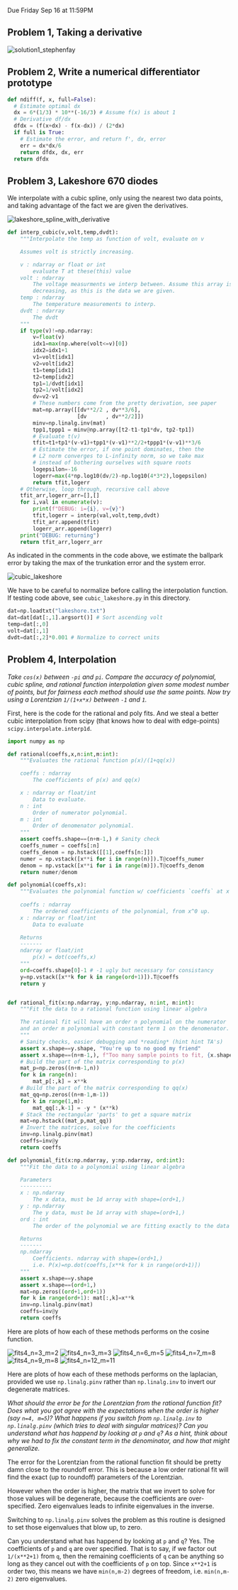 Due Friday Sep 16 at 11:59PM

## Problem 1, Taking a derivative

![solution1_stephenfay](https://user-images.githubusercontent.com/21654151/189554653-773efb91-20eb-4758-9d39-75507014af1c.png)

## Problem 2, Write a numerical differentiator prototype
```python
def ndiff(f, x, full=False):
  # Estimate optimal dx
  dx = 6*(1/3) * 10**(-16/3) # Assume f(x) is about 1
  # Derivative df/dx
  dfdx = (f(x+dx) - f(x-dx)) / (2*dx)
  if full is True:
    # Estimate the error, and return f', dx, error
    err = dx*dx/6
    return dfdx, dx, err
  return dfdx
```

## Problem 3, Lakeshore 670 diodes

We interpolate with a cubic spline, only using the nearest two data points, and taking advantage of the fact we are given the derivatives.

![lakeshore_spline_with_derivative](https://user-images.githubusercontent.com/21654151/190710120-34775a0f-dcca-4c26-aceb-3aa7c1468f20.png)


```python
def interp_cubic(v,volt,temp,dvdt):
    """Interpolate the temp as function of volt, evaluate on v

    Assumes volt is strictly increasing.

    v : ndarray or float or int
        evaluate T at these(this) value
    volt : ndarray
        The voltage measurments we interp between. Assume this array is 
        decreasing, as this is the data we are given. 
    temp : ndarray
        The temperature measurements to interp.
    dvdt : ndarray
        The dvdt        
    """
    if type(v)!=np.ndarray:
        v=float(v)
        idx1=max(np.where(volt<=v)[0])
        idx2=idx1+1
        v1=volt[idx1]
        v2=volt[idx2]
        t1=temp[idx1]
        t2=temp[idx2]
        tp1=1/dvdt[idx1]
        tp2=1/volt[idx2]
        dv=v2-v1
        # These numbers come from the pretty derivation, see paper
        mat=np.array([[dv**2/2 , dv**3/6],
                      [dv      , dv**2/2]])
        minv=np.linalg.inv(mat)
        tpp1,tppp1 = minv@np.array([t2-t1-tp1*dv, tp2-tp1])
        # Evaluate t(v)
        tfit=t1+tp1*(v-v1)+tpp1*(v-v1)**2/2+tppp1*(v-v1)**3/6
        # Estimate the error, if one point dominates, then the 
        # L2 norm converges to L-infinity norm, so we take max
        # instead of bothering ourselves with square roots
        logepsilon=-16
        logerr=max(4*np.log10(dv/2)-np.log10(4*3*2),logepsilon)
        return tfit,logerr
    # Otherwise, loop through, recursive call above
    tfit_arr,logerr_arr=[],[]
    for i,val in enumerate(v):
        print(f"DEBUG: i={i}, v={v}")
        tfit,logerr = interp(val,volt,temp,dvdt)
        tfit_arr.append(tfit)
        logerr_arr.append(logerr)
    print("DEBUG: returning")
    return tfit_arr,logerr_arr
```

As indicated in the comments in the code above, we estimate the ballpark error by taking the max of the trunkation error and the system error. 

![cubic_lakeshore](https://user-images.githubusercontent.com/21654151/190709724-b7ba350b-9420-4405-8dd3-cc6ff91d1149.png)

We have to be careful to normalize before calling the interpolation function. If testing code above, see `cubic_lakeshore.py` in this directory. 

```python
dat=np.loadtxt("lakeshore.txt")
dat=dat[dat[:,1].argsort()] # Sort ascending volt
temp=dat[:,0]
volt=dat[:,1]
dvdt=dat[:,2]*0.001 # Normalize to correct units
```

## Problem 4, Interpolation
*Take `cos(x)` between `-pi` and `pi`. Compare the accuracy of polynomial, cubic spline, and rational function interpolation given some modest number of points, but for fairness each method should use the same points. Now try using a Lorentzian `1/(1+x*x)` between `-1` and `1`.* 

First, here is the code for the rational and poly fits. And we steal a better cubic interpolation from scipy (that knows how to deal with edge-points) `scipy.interpolate.interp1d`. 

```python
import numpy as np

def rational(coeffs,x,n:int,m:int):
    """Evaluates the rational function p(x)/(1+qq(x))

    coeffs : ndarray
        The coefficients of p(x) and qq(x)  

    x : ndarray or float/int
        Data to evaluate.
    n : int
        Order of numerator polynomial.
    m : int
        Order of denomenator polynomial.
    """
    assert coeffs.shape==(n+m-1,) # Sanity check
    coeffs_numer = coeffs[:n]
    coeffs_denom = np.hstack([[1],coeffs[n:]])
    numer = np.vstack([x**i for i in range(n)]).T@coeffs_numer
    denom = np.vstack([x**i for i in range(m)]).T@coeffs_denom
    return numer/denom

def polynomial(coeffs,x):
    """Evaluates the polynomial function w/ coefficients `coeffs` at x
    
    coeffs : ndarray
        The ordered coefficients of the polynomial, from x^0 up.
    x : ndarray or float/int
        Data to evaluate

    Returns
    -------
    ndarray or float/int
        p(x) = dot(coeffs,x)
    """
    ord=coeffs.shape[0]-1 # -1 ugly but necessary for consistancy
    y=np.vstack([x**k for k in range(ord+1)]).T@coeffs
    return y


def rational_fit(x:np.ndarray, y:np.ndarray, n:int, m:int):
    """Fit the data to a rational function using linear algebra

    The rational fit will have an order n polynomial on the numerator
    and an order m polynomial with constant term 1 on the denomenator.
    """
    # Sanity checks, easier debugging and *reading* (hint hint TA's)
    assert x.shape==y.shape, "You're up to no good my friend"
    assert x.shape==(n+m-1,), f"Too many sample points to fit, {x.shape} must match n+m-1={n+m-1}, try least squares fit instead."
    # Build the part of the matrix corresponding to p(x)
    mat_p=np.zeros((n+m-1,n))
    for k in range(n):
        mat_p[:,k] = x**k
    # Build the part of the matrix corresponding to qq(x)
    mat_qq=np.zeros((n+m-1,m-1))
    for k in range(1,m):
        mat_qq[:,k-1] = -y * (x**k)
    # Stack the rectangular 'parts' to get a square matrix
    mat=np.hstack((mat_p,mat_qq))
    # Invert the matrices, solve for the coefficients
    inv=np.linalg.pinv(mat)
    coeffs=inv@y
    return coeffs

def polynomial_fit(x:np.ndarray, y:np.ndarray, ord:int):
    """Fit the data to a polynomial using linear algebra

    Parameters
    ----------
    x : np.ndarray
        The x data, must be 1d array with shape=(ord+1,)
    y : np.ndarray
        The y data, must be 1d array with shape=(ord+1,)
    ord : int
        The order of the polynomial we are fitting exactly to the data

    Returns
    -------
    np.ndarray
        Coefficients. ndarray with shape=(ord+1,)
        i.e. P(x)=np.dot(coeffs,[x**k for k in range(ord+1)])
    """
    assert x.shape==y.shape
    assert x.shape==(ord+1,)
    mat=np.zeros((ord+1,ord+1))
    for k in range(ord+1): mat[:,k]=x**k
    inv=np.linalg.pinv(mat)
    coeffs=inv@y
    return coeffs
```

Here are plots of how each of these methods performs on the cosine function. 

![fits4_n=3_m=2](https://user-images.githubusercontent.com/21654151/190714060-62cbb28b-8669-45b4-b201-de5501a16435.png)
![fits4_n=3_m=3](https://user-images.githubusercontent.com/21654151/190714062-833b21da-7837-45a1-8b76-ea2ff08c3dd9.png)
![fits4_n=6_m=5](https://user-images.githubusercontent.com/21654151/190714063-07449d00-c6bd-4a82-84ba-f7388afccddf.png)
![fits4_n=7_m=8](https://user-images.githubusercontent.com/21654151/190714065-28d064b1-623d-4a2b-9c04-5fe1992efdd1.png)
![fits4_n=9_m=8](https://user-images.githubusercontent.com/21654151/190714066-cac80bb7-0812-4204-8f68-e61965e83ee6.png)
![fits4_n=12_m=11](https://user-images.githubusercontent.com/21654151/190714067-c2775059-a602-4bc9-8dce-73d7b78eff12.png)

Here are plots of how each of these methods performs on the laplacian, provided we use `np.linalg.pinv` rather than `np.linalg.inv` to invert our degenerate matrices. 



*What should the error be for the Lorentzian from the rational function fit? Does what you got agree with the expectations when the order is higher (say `n=4, m=5`)? What happens if you switch from `np.linalg.inv` to `np.linalg.pinv` (which tries to deal with singular matrices)? Can you understand what has happend by looking at `p` and `q`? As a hint, think about why we had to fix the constant term in the denominator, and how that might generalize.* 

The error for the Lorentzian from the rational function fit should be pretty damn close to the roundoff error. This is because a low order rational fit will find the exact (up to roundoff) parameters of the Lorentzian. 

However when the order is higher, the matrix that we invert to solve for those values will be degenerate, because the coefficients are over-specified. Zero eigenvalues leads to infinite eigenvalues in the inverse.

Switching to `np.linalg.pinv` solves the problem as this routine is designed to set those eigenvalues that blow up, to zero. 

Can you understand what has happend by looking at `p` and `q`? Yes. The coefficients of `p` and `q` are over specified. That is to say, if we factor out `1/(x**2+1)` from `q`, then the remaining coefficients of `q` can be anything so long as they cancel out with the coefficients of `p` on top. Since `x**2+1` is order two, this means we have `min(n,m-2)` degrees of freedom, i.e. `min(n,m-2)` zero eigenvalues. 
















